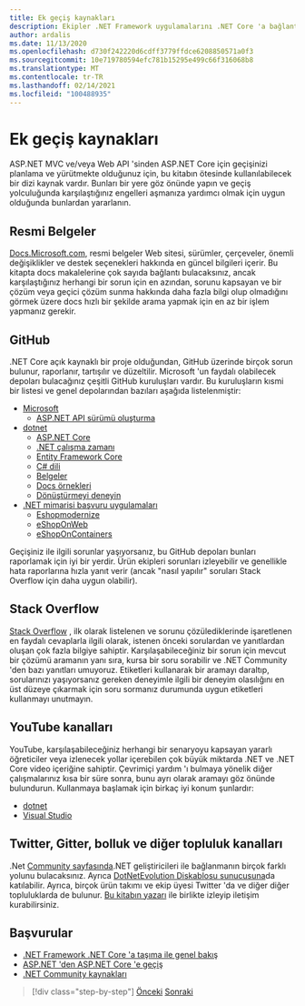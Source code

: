 ```yaml
---
title: Ek geçiş kaynakları
description: Ekipler .NET Framework uygulamalarını .NET Core 'a bağlantı kurduklarında yardımcı olacak kaynakları nerede bulabilirler?
author: ardalis
ms.date: 11/13/2020
ms.openlocfilehash: d730f242220d6cdff3779ffdce6208850571a0f3
ms.sourcegitcommit: 10e719780594efc781b15295e499c66f316068b8
ms.translationtype: MT
ms.contentlocale: tr-TR
ms.lasthandoff: 02/14/2021
ms.locfileid: "100488935"
---
```

# <a name="additional-migration-resources"></a>Ek geçiş kaynakları

ASP.NET MVC ve/veya Web API 'sinden ASP.NET Core için geçişinizi planlama ve yürütmekte olduğunuz için, bu kitabın ötesinde kullanılabilecek bir dizi kaynak vardır. Bunları bir yere göz önünde yapın ve geçiş yolculuğunda karşılaştığınız engelleri aşmanıza yardımcı olmak için uygun olduğunda bunlardan yararlanın.

## <a name="official-documentation"></a>Resmi Belgeler

[Docs.Microsoft.com](https://docs.microsoft.com/), resmi belgeler Web sitesi, sürümler, çerçeveler, önemli değişiklikler ve destek seçenekleri hakkında en güncel bilgileri içerir. Bu kitapta docs makalelerine çok sayıda bağlantı bulacaksınız, ancak karşılaştığınız herhangi bir sorun için en azından, sorunu kapsayan ve bir çözüm veya geçici çözüm sunma hakkında daha fazla bilgi olup olmadığını görmek üzere docs hızlı bir şekilde arama yapmak için en az bir işlem yapmanız gerekir.

## <a name="github"></a>GitHub

.NET Core açık kaynaklı bir proje olduğundan, GitHub üzerinde birçok sorun bulunur, raporlanır, tartışılır ve düzeltilir. Microsoft 'un faydalı olabilecek depoları bulacağınız çeşitli GitHub kuruluşları vardır. Bu kuruluşların kısmi bir listesi ve genel depolarından bazıları aşağıda listelenmiştir:

- [Microsoft](https://github.com/microsoft)
  - [ASP.NET API sürümü oluşturma](https://github.com/microsoft/aspnet-api-versioning)
- [dotnet](https://github.com/dotnet)
  - [ASP.NET Core](https://github.com/dotnet/aspnetcore)
  - [.NET çalışma zamanı](https://github.com/dotnet/runtime)
  - [Entity Framework Core](https://github.com/dotnet/efcore)
  - [C# dili](https://github.com/dotnet/csharplang)
  - [Belgeler](https://github.com/dotnet/docs)
  - [Docs örnekleri](https://github.com/dotnet/samples)
  - [Dönüştürmeyi deneyin](https://github.com/dotnet/try-convert)
- [.NET mimarisi başvuru uygulamaları](https://github.com/dotnet-architecture)
  - [Eshopmodernize](https://github.com/dotnet-architecture/eShopModernizing)
  - [eShopOnWeb](https://github.com/dotnet-architecture/eShopOnWeb)
  - [eShopOnContainers](https://github.com/dotnet-architecture/eShopOnContainers)

Geçişiniz ile ilgili sorunlar yaşıyorsanız, bu GitHub depoları bunları raporlamak için iyi bir yerdir. Ürün ekipleri sorunları izleyebilir ve genellikle hata raporlarına hızla yanıt verir (ancak "nasıl yapılır" soruları Stack Overflow için daha uygun olabilir).

## <a name="stack-overflow"></a>Stack Overflow

[Stack Overflow](https://stackoverflow.com/) , ilk olarak listelenen ve sorunu çözülediklerinde işaretlenen en faydalı cevaplarla ilgili olarak, istenen önceki sorulardan ve yanıtlardan oluşan çok fazla bilgiye sahiptir. Karşılaşabileceğiniz bir sorun için mevcut bir çözümü aramanın yanı sıra, kursa bir soru sorabilir ve .NET Community 'den bazı yanıtları umuyoruz. Etiketleri kullanarak bir aramayı daraltıp, sorularınızı yaşıyorsanız gereken deneyimle ilgili bir deneyim olasılığını en üst düzeye çıkarmak için soru sormanız durumunda uygun etiketleri kullanmayı unutmayın.

## <a name="youtube-channels"></a>YouTube kanalları

YouTube, karşılaşabileceğiniz herhangi bir senaryoyu kapsayan yararlı öğreticiler veya izlenecek yollar içerebilen çok büyük miktarda .NET ve .NET Core video içeriğine sahiptir. Çevrimiçi yardım 'ı bulmaya yönelik diğer çalışmalarınız kısa bir süre sonra, bunu ayrı olarak aramayı göz önünde bulundurun. Kullanmaya başlamak için birkaç iyi konum şunlardır:

- [dotnet](https://www.youtube.com/dotnet)
- [Visual Studio](https://www.youtube.com/visualstudio)

## <a name="twitter-gitter-slack-and-other-community-channels"></a>Twitter, Gitter, bolluk ve diğer topluluk kanalları

.Net [Community sayfasında](https://dotnet.microsoft.com/platform/community).NET geliştiricileri ile bağlanmanın birçok farklı yolunu bulacaksınız. Ayrıca [DotNetEvolution Diskablosu sunucusuna](https://aka.ms/dotnet-discord)da katılabilir. Ayrıca, birçok ürün takımı ve ekip üyesi Twitter 'da ve diğer diğer topluluklarda de bulunur. [Bu kitabın yazarı](https://twitter.com/ardalis) ile birlikte izleyip iletişim kurabilirsiniz.

## <a name="references"></a>Başvurular

- [.NET Framework .NET Core 'a taşıma ile genel bakış](https://docs.microsoft.com/dotnet/core/porting/)
- [ASP.NET 'den ASP.NET Core 'e geçiş](https://docs.microsoft.com/dotnet/core/porting/)
- [.NET Community kaynakları](https://dotnet.microsoft.com/platform/community)

>[!div class="step-by-step"]
>[Önceki](deployment-strategies.md) 
> [Sonraki](architectural-differences.md)
